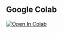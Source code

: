 ## Google Colab

[![Open In Colab](https://colab.research.google.com/assets/colab-badge.svg)](https://colab.research.google.com/drive/1l3QTVjJz2LDsV3ejMcGDbBcvFr3tzsCA#scrollTo=4c1ec0af)